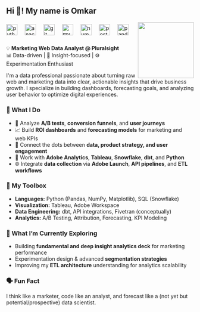 <h2 align="left">Hi 👋! My name is Omkar</h2>


<img align="right" height="150" src="https://preview.redd.it/me-starting-working-after-graduation-v0-iaoxv23z40za1.jpg?width=1080&crop=smart&auto=webp&s=dfbca5821c33e48d45830e4ffef6933a488d33ee"  />

###

<div align="left">
  <img src="https://cdn.jsdelivr.net/gh/devicons/devicon/icons/python/python-original.svg" height="30" alt="python logo"  />
  <img width="12" />
  <img src="https://cdn.jsdelivr.net/gh/devicons/devicon/icons/anaconda/anaconda-original.svg" height="30" alt="anaconda logo"  />
  <img width="12" />
  <img src="https://cdn.jsdelivr.net/gh/devicons/devicon/icons/git/git-original.svg" height="30" alt="git logo"  />
  <img width="12" />
  <img src="https://cdn.jsdelivr.net/gh/devicons/devicon/icons/mysql/mysql-original.svg" height="30" alt="mysql logo"  />
  <img width="12" />
  <img src="https://cdn.jsdelivr.net/gh/devicons/devicon/icons/numpy/numpy-original.svg" height="30" alt="numpy logo"  />
  <img width="12" />
  <img src="https://cdn.jsdelivr.net/gh/devicons/devicon/icons/postgresql/postgresql-original.svg" height="30" alt="postgresql logo"  />
  <img width="12" />
  <img src="https://cdn.jsdelivr.net/gh/devicons/devicon/icons/pandas/pandas-original.svg" height="30" alt="pandas logo"  />
</div>

###

<p>💡 <strong>Marketing Web Data Analyst @ Pluralsight</strong><br>
📊 Data-driven | 🎯 Insight-focused | ⚙️ Experimentation Enthusiast</p>

<p>I'm a data professional passionate about turning raw web and marketing data into clear, actionable insights that drive business growth. I specialize in building dashboards, forecasting goals, and analyzing user behavior to optimize digital experiences.</p>

<h3>🚀 What I Do</h3>
<ul>
  <li>🧩 Analyze <strong>A/B tests</strong>, <strong>conversion funnels</strong>, and <strong>user journeys</strong></li>
  <li>📈 Build <strong>ROI dashboards</strong> and <strong>forecasting models</strong> for marketing and web KPIs</li>
  <li>🧠 Connect the dots between <strong>data, product strategy, and user engagement</strong></li>
  <li>🔧 Work with <strong>Adobe Analytics</strong>, <strong>Tableau</strong>, <strong>Snowflake</strong>, <strong>dbt</strong>, and <strong>Python</strong></li>
  <li>🌐 Integrate <strong>data collection</strong> via <strong>Adobe Launch</strong>, <strong>API pipelines</strong>, and <strong>ETL workflows</strong></li>
</ul>

<h3>🧰 My Toolbox</h3>
<ul>
  <li><strong>Languages:</strong> Python (Pandas, NumPy, Matplotlib), SQL (Snowflake)</li>
  <li><strong>Visualization:</strong> Tableau, Adobe Workspace </li>
  <li><strong>Data Engineering:</strong> dbt, API integrations, Fivetran (conceptually)</li>
  <li><strong>Analytics:</strong> A/B Testing, Attribution, Forecasting, KPI Modeling</li>
</ul>

<h3>🌟 What I’m Currently Exploring</h3>
<ul>
  <li>Building <strong>fundamental and deep insight analytics deck</strong> for marketing performance</li>
  <li>Experimentation design & advanced <strong>segmentation strategies</strong></li>
  <li>Improving my <strong>ETL architecture</strong> understanding for analytics scalability</li>
</ul>

<h3>🗣️ Fun Fact</h3>
<p>I think like a marketer, code like an analyst, and forecast like a (not yet but potential/prospective) data scientist.</p>




